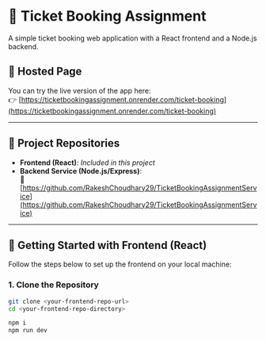 # 🎫 Ticket Booking Assignment

A simple ticket booking web application with a React frontend and a Node.js backend.

## 🔗 Hosted Page

You can try the live version of the app here:  
👉 [https://ticketbookingassignment.onrender.com/ticket-booking](https://ticketbookingassignment.onrender.com/ticket-booking)

---

## 📁 Project Repositories

- **Frontend (React)**: *Included in this project*
- **Backend Service (Node.js/Express)**:  
  🔗 [https://github.com/RakeshChoudhary29/TicketBookingAssignmentService](https://github.com/RakeshChoudhary29/TicketBookingAssignmentService)

---

## 🚀 Getting Started with Frontend (React)

Follow the steps below to set up the frontend on your local machine:

### 1. Clone the Repository

```bash
git clone <your-frontend-repo-url>
cd <your-frontend-repo-directory>

npm i
npm run dev
